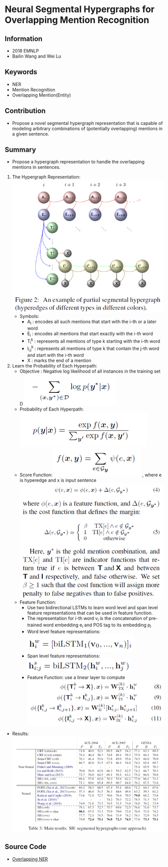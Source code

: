 # Neural Segmental Hypergraphs for Overlapping Mention Recognition
## Information
- 2018 EMNLP
- Bailin Wang and Wei Lu

## Keywords
- NER
- Mention Recognition
- Overlapping Mention(Entity)

## Contribution
- Propose a novel segmental hypergraph representation that is capable of modeling arbitrary combinations of (potentially overlapping) mentions in a given sentence.

## Summary
- Propose a hypergraph representation to handle the overlapping mentions in sentences.

1. The Hypergraph Representation:
	![The Hypergraph Representation](pic/Neural_Segmental_Hypergraphs_for_Overlapping_Mention_Recognition_fig1.PNG)
	- Symbols:
		- A<sub>i</sub> : encodes all such mentions that start with the i-th or a later word
		- E<sub>i</sub> : encodes all mentions that start exactly with the i-th word
		- T<sub>i</sub><sup>k</sup> : represents all mentions of type k starting with the i-th word
		- I<sub>i,j</sub><sup>k</sup> : represents all mentions of type k that contain the j-th word and start with the i-th word
		- X : marks the end of a mention
2. Learn the Probability of Each Hyperpath:
	- Objective : Negative log likelihood of all instances in the training set D
		![Objective](pic/Neural_Segmental_Hypergraphs_for_Overlapping_Mention_Recognition_fig2.PNG)
	- Probability of Each Hyperpath:
		![Probability of Each Hyperpath](pic/Neural_Segmental_Hypergraphs_for_Overlapping_Mention_Recognition_fig3.PNG)
	- Score Function:
		![Score Function](pic/Neural_Segmental_Hypergraphs_for_Overlapping_Mention_Recognition_fig4.PNG)
		, where e is hyperedge and x is input sentence
		![Score](pic/Neural_Segmental_Hypergraphs_for_Overlapping_Mention_Recognition_fig5.PNG)
	- Feature Function:
		- Use two bidirectional LSTMs to learn word level and span level feature representations that can be used in feature function.
		- The representation for i-th word v<sub>i</sub> is the concatenation of pre-trained word embedding e<sub>i</sub> and POS tag to its embedding p<sub>i</sub>
		- Word level feature representations:
			![Word level feature representations](pic/Neural_Segmental_Hypergraphs_for_Overlapping_Mention_Recognition_fig7.PNG)
		- Span level feature representations:
			![Span level feature representations](pic/Neural_Segmental_Hypergraphs_for_Overlapping_Mention_Recognition_fig8.PNG)
		- Feature Function: use a linear layer to compute
			![Feature Function](pic/Neural_Segmental_Hypergraphs_for_Overlapping_Mention_Recognition_fig9.PNG)

- Results:
	![Results](pic/Neural_Segmental_Hypergraphs_for_Overlapping_Mention_Recognition_fig6.PNG)
 

## Source Code
- [Overlapping NER](https://github.com/berlino/overlapping-ner-em18)
